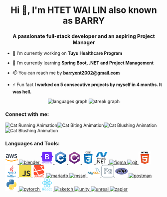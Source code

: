 <h1 align="center">Hi 👋, I'm HTET WAI LIN also known as BARRY</h1>
<h3 align="center">A passionate full-stack developer and an aspiring Project Manager</h3>

- 🔭 I’m currently working on **Tuyu Healthcare Program**

- 🌱 I’m currently learning **Spring Boot, .NET and Project Management**

- 📫 You can reach me by **barryent2002@gmail.com**

- ⚡ Fun fact **I worked on 5 consecutive projects by myself in 4 months. It was hell.**

<div align="center"><img src="https://github-readme-stats.vercel.app/api/top-langs?username=htetwailinbarry&locale=en&hide_title=false&layout=compact&card_width=200&langs_count=5&theme=dracula&hide_border=false" height="150" alt="languages graph"/>
<img src="https://streak-stats.demolab.com?user=htetwailinbarry&locale=en&mode=daily&theme=dark&hide_border=false&border_radius=5&order=3" height="150" alt="streak graph"  /></div>


<h3 align="left">Connect with me:</h3>
<p align="left">
</p>

<img src="https://media2.giphy.com/media/v1.Y2lkPTc5MGI3NjExMXI4dWQ5eHkxMXV6MHMyeTBqaTllY3lsM2dqaGg1NDI1c3c2a2Z3aiZlcD12MV9pbnRlcm5hbF9naWZfYnlfaWQmY3Q9cw/JpYdtQifMv3SAsnf8j/giphy.webp" alt="Cat Running Animation" height="200px" width="200px"><img src="https://media1.giphy.com/media/v1.Y2lkPTc5MGI3NjExdGEyN3ZxaHNkdDU3a2Vtb2Npc3Vrc3pseXN3MWxyOTUycmJtNnEzdiZlcD12MV9pbnRlcm5hbF9naWZfYnlfaWQmY3Q9cw/4OlLLtVKZpYflrFeK9/giphy.webp" alt="Cat Biting Animation" height="200px" width="200px"><img src="https://media3.giphy.com/media/v1.Y2lkPTc5MGI3NjExcTZrNzI2YzdqaXVvNzlsc2I3bzk0Z204MjBxYnJlcGVxcDB3cndhayZlcD12MV9pbnRlcm5hbF9naWZfYnlfaWQmY3Q9cw/qZxQNTbLLBwNvBuCRA/200w.webp" alt="Cat Blushing Animation" height="200px" width="200px"><img src="https://media3.giphy.com/media/v1.Y2lkPTc5MGI3NjExZzIxYzVzZWhpeGV6eXdqZW5sNTc0dWVmN3Jnd3oxdGVrZjRmemh5aiZlcD12MV9pbnRlcm5hbF9naWZfYnlfaWQmY3Q9cw/BmfDRHdpLw6sszpKp9/giphy.webp" alt="Cat Blushing Animation" height="150px" width="200px">

<h3 align="left">Languages and Tools:</h3>
<p align="left"> <a href="https://aws.amazon.com" target="_blank" rel="noreferrer"> <img src="https://raw.githubusercontent.com/devicons/devicon/master/icons/amazonwebservices/amazonwebservices-original-wordmark.svg" alt="aws" width="40" height="40"/> </a> <a href="https://www.blender.org/" target="_blank" rel="noreferrer"> <img src="https://download.blender.org/branding/community/blender_community_badge_white.svg" alt="blender" width="40" height="40"/> </a> <a href="https://getbootstrap.com" target="_blank" rel="noreferrer"> <img src="https://raw.githubusercontent.com/devicons/devicon/master/icons/bootstrap/bootstrap-plain-wordmark.svg" alt="bootstrap" width="40" height="40"/> </a> <a href="https://www.w3schools.com/cpp/" target="_blank" rel="noreferrer"> <img src="https://raw.githubusercontent.com/devicons/devicon/master/icons/cplusplus/cplusplus-original.svg" alt="cplusplus" width="40" height="40"/> </a> <a href="https://www.w3schools.com/cs/" target="_blank" rel="noreferrer"> <img src="https://raw.githubusercontent.com/devicons/devicon/master/icons/csharp/csharp-original.svg" alt="csharp" width="40" height="40"/> </a> <a href="https://www.w3schools.com/css/" target="_blank" rel="noreferrer"> <img src="https://raw.githubusercontent.com/devicons/devicon/master/icons/css3/css3-original-wordmark.svg" alt="css3" width="40" height="40"/> </a> <a href="https://dotnet.microsoft.com/" target="_blank" rel="noreferrer"> <img src="https://raw.githubusercontent.com/devicons/devicon/master/icons/dot-net/dot-net-original-wordmark.svg" alt="dotnet" width="40" height="40"/> </a> <a href="https://www.figma.com/" target="_blank" rel="noreferrer"> <img src="https://www.vectorlogo.zone/logos/figma/figma-icon.svg" alt="figma" width="40" height="40"/> </a> <a href="https://git-scm.com/" target="_blank" rel="noreferrer"> <img src="https://www.vectorlogo.zone/logos/git-scm/git-scm-icon.svg" alt="git" width="40" height="40"/> </a> <a href="https://www.w3.org/html/" target="_blank" rel="noreferrer"> <img src="https://raw.githubusercontent.com/devicons/devicon/master/icons/html5/html5-original-wordmark.svg" alt="html5" width="40" height="40"/> </a> <a href="https://www.java.com" target="_blank" rel="noreferrer"> <img src="https://raw.githubusercontent.com/devicons/devicon/master/icons/java/java-original.svg" alt="java" width="40" height="40"/> </a> <a href="https://developer.mozilla.org/en-US/docs/Web/JavaScript" target="_blank" rel="noreferrer"> <img src="https://raw.githubusercontent.com/devicons/devicon/master/icons/javascript/javascript-original.svg" alt="javascript" width="40" height="40"/> </a> <a href="https://laravel.com/" target="_blank" rel="noreferrer"> <img src="https://raw.githubusercontent.com/devicons/devicon/master/icons/laravel/laravel-plain-wordmark.svg" alt="laravel" width="40" height="40"/> </a> <a href="https://mariadb.org/" target="_blank" rel="noreferrer"> <img src="https://www.vectorlogo.zone/logos/mariadb/mariadb-icon.svg" alt="mariadb" width="40" height="40"/> </a> <a href="https://www.microsoft.com/en-us/sql-server" target="_blank" rel="noreferrer"> <img src="https://www.svgrepo.com/show/303229/microsoft-sql-server-logo.svg" alt="mssql" width="40" height="40"/> </a> <a href="https://www.mysql.com/" target="_blank" rel="noreferrer"> <img src="https://raw.githubusercontent.com/devicons/devicon/master/icons/mysql/mysql-original-wordmark.svg" alt="mysql" width="40" height="40"/> </a> <a href="https://www.photoshop.com/en" target="_blank" rel="noreferrer"> <img src="https://raw.githubusercontent.com/devicons/devicon/master/icons/photoshop/photoshop-line.svg" alt="photoshop" width="40" height="40"/> </a> <a href="https://www.php.net" target="_blank" rel="noreferrer"> <img src="https://raw.githubusercontent.com/devicons/devicon/master/icons/php/php-original.svg" alt="php" width="40" height="40"/> </a> <a href="https://postman.com" target="_blank" rel="noreferrer"> <img src="https://www.vectorlogo.zone/logos/getpostman/getpostman-icon.svg" alt="postman" width="40" height="40"/> </a> <a href="https://www.python.org" target="_blank" rel="noreferrer"> <img src="https://raw.githubusercontent.com/devicons/devicon/master/icons/python/python-original.svg" alt="python" width="40" height="40"/> </a> <a href="https://pytorch.org/" target="_blank" rel="noreferrer"> <img src="https://www.vectorlogo.zone/logos/pytorch/pytorch-icon.svg" alt="pytorch" width="40" height="40"/> </a> <a href="https://reactjs.org/" target="_blank" rel="noreferrer"> <img src="https://raw.githubusercontent.com/devicons/devicon/master/icons/react/react-original-wordmark.svg" alt="react" width="40" height="40"/> </a> <a href="https://www.sketch.com/" target="_blank" rel="noreferrer"> <img src="https://www.vectorlogo.zone/logos/sketchapp/sketchapp-icon.svg" alt="sketch" width="40" height="40"/> </a> <a href="https://unity.com/" target="_blank" rel="noreferrer"> <img src="https://www.vectorlogo.zone/logos/unity3d/unity3d-icon.svg" alt="unity" width="40" height="40"/> </a> <a href="https://unrealengine.com/" target="_blank" rel="noreferrer"> <img src="https://raw.githubusercontent.com/kenangundogan/fontisto/036b7eca71aab1bef8e6a0518f7329f13ed62f6b/icons/svg/brand/unreal-engine.svg" alt="unreal" width="40" height="40"/> </a> <a href="https://zapier.com" target="_blank" rel="noreferrer"> <img src="https://www.vectorlogo.zone/logos/zapier/zapier-icon.svg" alt="zapier" width="40" height="40"/> </a> </p>
